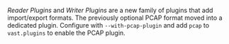 *Reader Plugins* and *Writer Plugins* are a new family of plugins that add
import/export formats. The previously optional PCAP format moved into a
dedicated plugin. Configure with `--with-pcap-plugin` and add `pcap` to
`vast.plugins` to enable the PCAP plugin.
